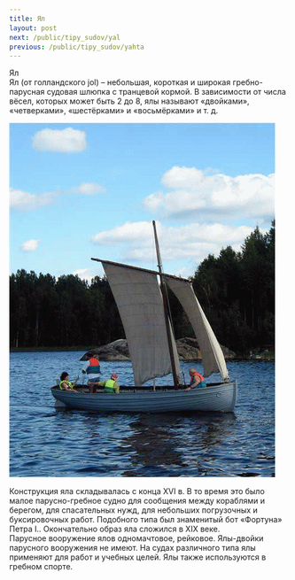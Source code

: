 ```yaml
---
title: Ял
layout: post
next: /public/tipy_sudov/yal
previous: /public/tipy_sudov/yahta
---
```


Ял  
Ял (от голландского jol) – небольшая, короткая и широкая гребно-парусная судовая шлюпка с транцевой кормой. В зависимости от числа вёсел, которых может быть 2 до 8, ялы называют «двойками», «четверками», «шестёрками» и «восьмёрками» и т. д.  
  

![](/assets/img/suda/yal.gif)  

  
Конструкция яла складывалась с конца XVI в. В то время это было малое парусно-гребное судно для сообщения между кораблями и берегом, для спасательных нужд, для небольших погрузочных и буксировочных работ. Подобного типа был знаменитый бот «Фортуна» Петра I.. Окончательно образ яла сложился в XIX веке.  
Парусное вооружение ялов одномачтовое, рейковое. Ялы-двойки парусного вооружения не имеют. На судах различного типа ялы применяют для работ и учебных целей. Ялы также используются в гребном спорте.
